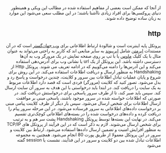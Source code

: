 
<div dir="rtl" markdown="1">

از آنجا که ممکن است بعضی ار مفاهیم استفاده شده در مطالب این ویکی و همینطور دنیای پروکسی‌ها برای افراد زیادی ناآشنا باشند؛ در این مطلب سعی می‌شود این موارد به زبان ساده توضیح داده شوند. 

## http
پروتکل پایه اینترنت است و شالودهٔ ارتباط اطلاعاتی برای [وب جهان‌گستر](https://fa.m.wikipedia.org/wiki/%D9%88%D8%A8_%D8%AC%D9%87%D8%A7%D9%86%E2%80%8C%DA%AF%D8%B3%D8%AA%D8%B1) است که در آن مستندات [ابرمتن](https://fa.m.wikipedia.org/wiki/%D8%A7%D8%A8%D8%B1%D9%85%D8%AA%D9%86) شامل [ابرپیوند](https://fa.m.wikipedia.org/wiki/%D8%A7%D8%A8%D8%B1%D9%BE%DB%8C%D9%88%D9%86%D8%AF) به سایر منابعی اند که کاربر به راحتی می‌تواند به عنوان مثال با یک کلیک [ماوس](https://fa.m.wikipedia.org/wiki/%D9%85%D8%A7%D9%88%D8%B3) یا با تپ بر روی صفحه نمایش در یک مرورگر وب به آن‌ها دسترسی داشته باشد. این پروتکل از یک url یا نشانی وب برای آدرس‌دهی استفاده می‌کند و این آدرس‌ها را دامنه می‌گوییم که در ادامه تعریف می شوند. پروتکل Http از Handshaking به منظور ارسال و دریافت اطلاعات استفاده می‌کند. در این روش برای شروع و پایان عملیات تبادل اطلاعات بین سرور و کلاینت، چندین درخواست و پاسخ رد و بدل می‌شود. تصور کنید که کلاینت (مرورگر) فردی است که قصد دارد اطلاعات مربوط به یک سایت را دریافت کند. در ابتدا باید درخواستی با این هدف به سرور آن سایت ارسال کند. سپس باید صبر کند، تا از طرف سرور پاسخی برای درخواستش دریافت کند. در صورتی که اطلاعات خواسته شده در سرور موجود باشند، پاسخی مبنی بر موافقت ارسال اطلاعات برای شخص ارسال می‌شود.
سپس بار دیگر از طرف کلاینت پیامی مبنی بر درخواست داده‌های اطلاعاتی به سرور فرستاده می‌شود. در این مرحله سرور پیام را دریافت کرده و داده‌های درخواست شده را در بسته‌های اطلاعاتی کوچک‌تری تقسیم می‌کند. در نهایت این بسته‌ها توسط پروتکل Handshaking پشت سر هم و به ترتیب برای شخص ارسال می‌شوند. لازم به ذکر است که در این فرآیند از پروتکل های TCP/IP به منظور افزایش امنیت و تضمین ارسال داده‌ها استفاده می‌شود. ارتباط بین کلاینت و سرور در این پروتکل معمولا از طریق پورت 80 انجام می‌شود. همچنین به مجموعه اطلاعات تبادل شده بین دو کلاینت و سرور در این فذآیند، نشست یا session گفته می‌شود